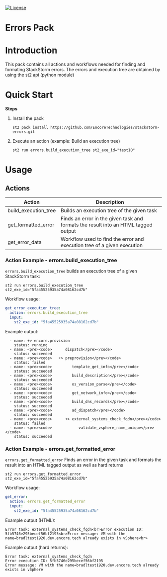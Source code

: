 [![License](https://img.shields.io/badge/License-Apache%202.0-blue.svg)](https://opensource.org/licenses/Apache-2.0)

# Errors Pack

# Introduction
This pack contains all actions and workflows needed for finding and formating
StackStorm errors. The errors and execution tree are obtained by using
the st2 api (python module)

# Quick Start

**Steps**

1. Install the pack

    ``` shell
    st2 pack install https://github.com/EncoreTechnologies/stackstorm-errors.git
    ```

2. Execute an action (example: Build an execution tree)

    ``` shell
    st2 run errors.build_execution_tree st2_exe_id="testID"
    ```

# Usage

## Actions

| Action | Description |
|--------|-------------|
| build_execution_tree | Builds an execution tree of the given task |
| get_formatted_error | Finds an error in the given task and formats the result into an HTML tagged output |
| get_error_data | Workflow used to find the error and execution tree of a given execution

### Action Example - errors.build_execution_tree

`errors.build_execution_tree` builds an execution tree of a given StackStorm task:

```shell
st2 run errors.build_execution_tree st2_exe_id="5fa45525935a74a08162cd7b"
```

Workflow usage:

```yaml
get_error_execution_tree:
  action: errors.build_execution_tree
  input:
    st2_exe_id: "5fa45525935a74a08162cd7b"
```

Example output:

```
  - name: +> encore.provision
    status: running
  - name: <pre><code>      dispatch</pre></code>
    status: succeeded
  - name: <pre><code>   +> preprovision</pre></code>
    status: failed
  - name: <pre><code>         template_get_info</pre></code>
    status: succeeded
  - name: <pre><code>         build_description</pre></code>
    status: succeeded
  - name: <pre><code>         os_version_parse</pre></code>
    status: succeeded
  - name: <pre><code>         get_network_info</pre></code>
    status: succeeded
  - name: <pre><code>         build_dns_records</pre></code>
    status: succeeded
  - name: <pre><code>         ad_dispatch</pre></code>
    status: succeeded
  - name: <pre><code>      +> external_systems_check_fqdn</pre></code>
    status: failed
  - name: <pre><code>            validate_vsphere_name_unique</pre></code>
    status: succeeded
```

### Action Example - errors.get_formatted_error

`errors.get_formatted_error` Finds an error in the given task and formats the result into an HTML tagged output as well as hard returns

```shell
st2 run errors.get_formatted_error st2_exe_id="5fa45525935a74a08162cd7b"
```

Workflow usage:

```yaml
get_error:
  action: errors.get_formatted_error
  input:
    st2_exe_id: "5fa45525935a74a08162cd7b"
```
Example output (HTML):

```
Error task: external_systems_check_fqdn<br>Error execution ID: 5fb5746e295becef56bf2195<br>Error message: VM with the name=bradltest1920.dev.encore.tech already exists in vSphere<br>
```

Example output (hard returns):

```
Error task: external_systems_check_fqdn
Error execution ID: 5fb5746e295becef56bf2195
Error message: VM with the name=bradltest1920.dev.encore.tech already exists in vSphere
```